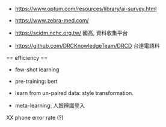 
* https://www.optum.com/resources/library/ai-survey.html
* https://www.zebra-med.com/

* https://scidm.nchc.org.tw/ 國高, 資料收集平台
* https://github.com/DRCKnowledgeTeam/DRCD 台達電語料

== efficiency ==
* few-shot learning

* pre-training: bert
* learn from un-paired data: style transformation.
* meta-learning: 人臉辨識登入


XX phone error rate (?)